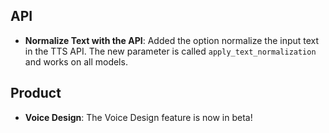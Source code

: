 ## API

- **Normalize Text with the API**: Added the option normalize the input text in the TTS API. The new parameter is called `apply_text_normalization` and works on all models.

## Product

- **Voice Design**: The Voice Design feature is now in beta!

